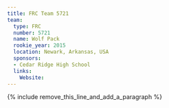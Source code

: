 ```yaml
---
title: FRC Team 5721
team:
  type: FRC
  number: 5721
  name: Wolf Pack
  rookie_year: 2015
  location: Newark, Arkansas, USA
  sponsors:
  - Cedar Ridge High School
  links:
    Website:
---
```


{% include remove_this_line_and_add_a_paragraph %}